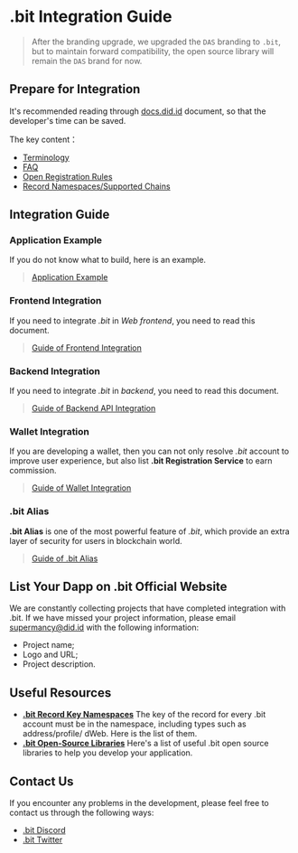 # .bit Integration Guide

> After the branding upgrade, we upgraded the `DAS` branding to `.bit`, but to maintain forward compatibility, the open source library will remain the `DAS` brand for now.

## Prepare for Integration
It's recommended reading through [docs.did.id](https://docs.did.id) document, so that the developer's time can be saved.

The key content：
- [Terminology](../terminology)
- [FAQ](../faq)
- [Open Registration Rules](../register-das/open-registration-rules)
- [Record Namespaces/Supported Chains](./records-key-namespace)

## Integration Guide

### Application Example
If you do not know what to build, here is an example.

> [Application Example](./build-application.md)

### Frontend Integration
If you need to integrate _.bit_ in _Web frontend_, you need to read this document.

> [Guide of Frontend Integration](./integration-frontend.md)

### Backend Integration
If you need to integrate _.bit_ in _backend_, you need to read this document. 

> [Guide of Backend API Integration](./integration-backend.md)

### Wallet Integration
If you are developing a wallet, then you can not only resolve _.bit_ account to improve user experience, but also list **.bit Registration Service** to earn commission. 

> [Guide of Wallet Integration](./wallet-integration.md)

### .bit Alias
**.bit Alias** is one of the most powerful feature of _.bit_, which provide an extra layer of security for users in blockchain world.

> [Guide of .bit Alias](./dotbit-alias.md)


## List Your Dapp on .bit Official Website

We are constantly collecting projects that have completed integration with .bit. If we have missed your project information, please email [supermancy@did.id](mailto:supermancy@did.id) with the following information:

- Project name;
- Logo and URL;
- Project description.

## Useful Resources
- [**.bit Record Key Namespaces**](https://github.com/dotbitHQ/cell-data-generator/blob/master/data/record_key_namespace.txt) The key of the record for every .bit account must be in the namespace, including types such as address/profile/ dWeb. Here is the list of them.
- [**.bit Open-Source Libraries**](./dotbit-libraries.md) Here's a list of useful .bit open source libraries to help you develop your application.

## Contact Us

If you encounter any problems in the development, please feel free to contact us through the following ways:

- [.bit Discord](https://discord.gg/KJp6EtSr)
- [.bit Twitter](https://twitter.com/dotbitHQ)